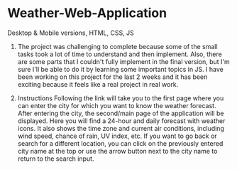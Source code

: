 # Weather-Web-Application
 Desktop & Mobile versions, HTML, CSS, JS
 
 1. The project was challenging to complete because some of the small tasks took a lot of time to understand and then implement. Also, there are some parts that I couldn't fully implement in the final version, but I'm sure I'll be able to do it by learning some important topics in JS. I have been working on this project for the last 2 weeks and it has been exciting because it feels like a real project in real work.
 
2. Instructions
Following the link will take you to the first page where you can enter the city for which you want to know the weather forecast. After entering the city, the second/main page of the application will be displayed. 
Here you will find a 24-hour and daily forecast with weather icons. It also shows the time zone and current air conditions, including wind speed, chance of rain, UV index, etc.
If you want to go back or search for a different location, you can click on the previously entered city name at the top or use the arrow button next to the city name to return to the search input.
